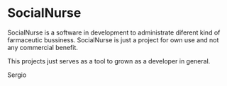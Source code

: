 # SocialNurse

SocialNurse is a software in development to administrate diferent kind of farmaceutic bussiness. SocialNurse is just a project for own use and not any commercial benefit. 

This projects just serves as a tool to grown as a developer in general.

Sergio
